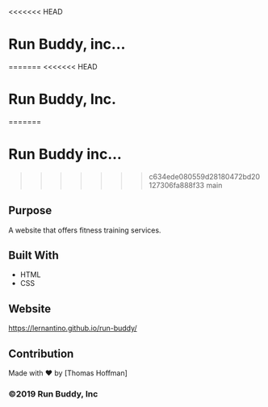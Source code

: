 <<<<<<< HEAD

# Run Buddy, inc...

=======
<<<<<<< HEAD

# Run Buddy, Inc.

=======

# Run Buddy inc...

> > > > > > > c634ede080559d28180472bd20127306fa888f33
> > > > > > > main

## Purpose

A website that offers fitness training services.

## Built With

- HTML
- CSS

## Website

https://lernantino.github.io/run-buddy/

## Contribution

Made with ❤️ by [Thomas Hoffman]

### ©️2019 Run Buddy, Inc
